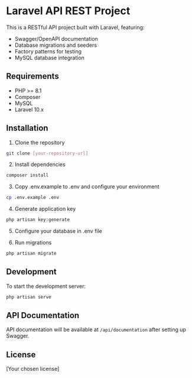 # Laravel API REST Project

This is a RESTful API project built with Laravel, featuring:
- Swagger/OpenAPI documentation
- Database migrations and seeders
- Factory patterns for testing
- MySQL database integration

## Requirements
- PHP >= 8.1
- Composer
- MySQL
- Laravel 10.x

## Installation

1. Clone the repository
```bash
git clone [your-repository-url]
```

2. Install dependencies
```bash
composer install
```

3. Copy .env.example to .env and configure your environment
```bash
cp .env.example .env
```

4. Generate application key
```bash
php artisan key:generate
```

5. Configure your database in .env file

6. Run migrations
```bash
php artisan migrate
```

## Development

To start the development server:
```bash
php artisan serve
```

## API Documentation

API documentation will be available at `/api/documentation` after setting up Swagger.

## License

[Your chosen license]
